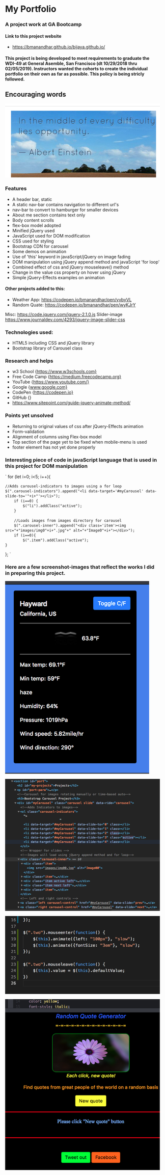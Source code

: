 # My Portfolio
### A project work at GA Bootcamp
#### Link to this project website
* https://bmanandhar.github.io/bijaya.github.io/


#### This project is being developed to meet requirements to graduate the WDI-49 at General Asemble, San Francisco (dt 10/29/2018 thru 02/05/2019). Instructors wanted the cohorts to create the individual portfolio on their own as far as possible. This policy is being stricly followed. 


## Encouraging words 

![Words](screenshots/screen04.jpg)

### Features

* A header bar, static
* A static nav-bar contains navigation to different url's
* nav-bar to convert to hamburger for smaller devices
* About me section contains text only
* Body content scrolls
* flex-box model adopted
* Minified jQuery used
* JavaScript used for DOM modification
* CSS used for styling
* Bootstrap CDN for carousel
* Some demos on animation
* Use of 'this' keyword in javaScript/jQuery on image fading
* DOM manipulation using jQuery append method and javaScript 'for loop'
* Combined effect of css and jQuery mouseleave() method
* Change in the value css property on hover using jQuery
* Simple jQuery-Effects examples on animation


#### Other projects added to this:
* Weather App: https://codepen.io/bmanandhar/pen/yvbyVL
* Random Quate: https://codepen.io/bmanandhar/pen/wyKJrY

Misc:
https://code.jquery.com/jquery-2.1.0.js
Slider-image
https://www.journaldev.com/4293/jquery-image-slider-css

### Technologies used:
* HTML5 including CSS and jQuery library
* Bootstrap library of Carousel class

### Research and helps

* w3 School {https://www.w3schools.com}
* Free Code Camp {https://medium.freecodecamp.org}
* YouTube {https://www.youtube.com/}
* Google {www.google.com}
* CodePen {https://codepen.io}
* GitHub {}
* https://www.sitepoint.com/guide-jquery-animate-method/

### Points yet unsolved
* Returning to original values of css after jQuery-Effects animation
* Form-validation
* Alignment of columns using Flex-box model
* Top section of the page yet to be fixed when mobile-menu is used
* footer element has not yet done properly

### Interesting piece of code in javaScript language that is used in this project for DOM manipulation 
`
for (let i=0; i<5; i++){
    
    //Adds carousel-indicators to images using a for loop
    $(".carousel-indicators").append("<li data-target='#myCarousel' data-slide-to='"+i+"'></li>");
        if (i==0) {
            $("li").addClass("active");
        }

        //Loads images from images directory for carousel
        $(".carousel-inner").append("<div class='item'><img src="+"images/img0"+i+".jpg"+" alt="+"Image0"+i+"></div>");
        if (i==0){
            $(".item").addClass("active");
    }    
};
`

### Here are a few screenshot-images that reflect the works I did in preparing this project.
<img src="screenshots/screen00.jpg"><br>

<img src="screenshots/screen01.jpg"><br>

<img src="screenshots/screen02.jpg"><br>

<img src="screenshots/screen03.jpg"><br>
